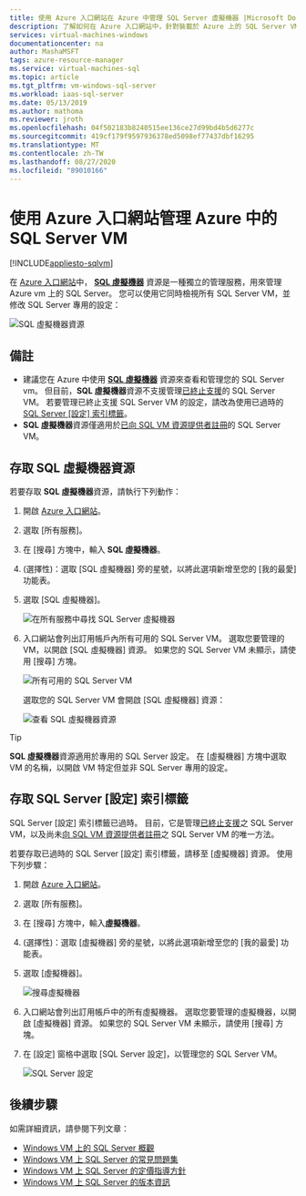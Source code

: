 ```yaml
---
title: 使用 Azure 入口網站在 Azure 中管理 SQL Server 虛擬機器 |Microsoft Docs
description: 了解如何在 Azure 入口網站中，針對裝載於 Azure 上的 SQL Server VM 存取 SQL 虛擬機器資源。
services: virtual-machines-windows
documentationcenter: na
author: MashaMSFT
tags: azure-resource-manager
ms.service: virtual-machines-sql
ms.topic: article
ms.tgt_pltfrm: vm-windows-sql-server
ms.workload: iaas-sql-server
ms.date: 05/13/2019
ms.author: mathoma
ms.reviewer: jroth
ms.openlocfilehash: 04f502183b8240515ee136ce27d99bd4b5d6277c
ms.sourcegitcommit: 419cf179f9597936378ed5098ef77437dbf16295
ms.translationtype: MT
ms.contentlocale: zh-TW
ms.lasthandoff: 08/27/2020
ms.locfileid: "89010166"
---
```

# <a name="manage-sql-server-vms-in-azure-by-using-the-azure-portal"></a>使用 Azure 入口網站管理 Azure 中的 SQL Server VM
[!INCLUDE[appliesto-sqlvm](../../includes/appliesto-sqlvm.md)]

在 [Azure 入口網站](https://portal.azure.com)中， [**SQL 虛擬機器**](https://portal.azure.com/#blade/HubsExtension/BrowseResource/resourceType/Microsoft.SqlVirtualMachine%2FSqlVirtualMachines) 資源是一種獨立的管理服務，用來管理 Azure vm 上的 SQL Server。 您可以使用它同時檢視所有 SQL Server VM，並修改 SQL Server 專用的設定： 

![SQL 虛擬機器資源](./media/manage-sql-vm-portal/sql-vm-manage.png)


## <a name="remarks"></a>備註

- 建議您在 Azure 中使用 [**SQL 虛擬機器**](https://portal.azure.com/#blade/HubsExtension/BrowseResource/resourceType/Microsoft.SqlVirtualMachine%2FSqlVirtualMachines) 資源來查看和管理您的 SQL Server vm。 但目前，**SQL 虛擬機器**資源不支援管理[已終止支援](sql-server-2008-extend-end-of-support.md)的 SQL Server VM。 若要管理已終止支援 SQL Server VM 的設定，請改為使用已過時的 [SQL Server [設定] 索引標籤](#access-the-sql-server-configuration-tab)。 
- **SQL 虛擬機器**資源僅適用於[已向 SQL VM 資源提供者註冊](sql-vm-resource-provider-register.md)的 SQL Server VM。 


## <a name="access-the-sql-virtual-machines-resource"></a>存取 SQL 虛擬機器資源
若要存取 **SQL 虛擬機器**資源，請執行下列動作：

1. 開啟 [Azure 入口網站](https://portal.azure.com)。 
1. 選取 [所有服務]。 
1. 在 [搜尋] 方塊中，輸入 **SQL 虛擬機器**。
1. (選擇性)：選取 [SQL 虛擬機器] 旁的星號，以將此選項新增至您的 [我的最愛] 功能表。 
1. 選取 [SQL 虛擬機器]。 

   ![在所有服務中尋找 SQL Server 虛擬機器](./media/manage-sql-vm-portal/sql-vm-search.png)

1. 入口網站會列出訂用帳戶內所有可用的 SQL Server VM。 選取您要管理的 VM，以開啟 [SQL 虛擬機器] 資源。 如果您的 SQL Server VM 未顯示，請使用 [搜尋] 方塊。 

   ![所有可用的 SQL Server VM](./media/manage-sql-vm-portal/all-sql-vms.png)

   選取您的 SQL Server VM 會開啟 [SQL 虛擬機器] 資源： 


   ![查看 SQL 虛擬機器資源](./media/manage-sql-vm-portal/sql-vm-resource.png)

> [!TIP]
> **SQL 虛擬機器**資源適用於專用的 SQL Server 設定。 在 [虛擬機器] 方塊中選取 VM 的名稱，以開啟 VM 特定但並非 SQL Server 專用的設定。 

## <a name="access-the-sql-server-configuration-tab"></a>存取 SQL Server [設定] 索引標籤
SQL Server [設定] 索引標籤已過時。 目前，它是管理[已終止支援](sql-server-2008-extend-end-of-support.md)之 SQL Server VM，以及尚未[向 SQL VM 資源提供者註冊](sql-vm-resource-provider-register.md)之 SQL Server VM 的唯一方法。

若要存取已過時的 SQL Server [設定] 索引標籤，請移至 [虛擬機器] 資源。 使用下列步驟：

1. 開啟 [Azure 入口網站](https://portal.azure.com)。 
1. 選取 [所有服務]。 
1. 在 [搜尋] 方塊中，輸入**虛擬機器**。
1. (選擇性)：選取 [虛擬機器] 旁的星號，以將此選項新增至您的 [我的最愛] 功能表。 
1. 選取 [虛擬機器]。 

   ![搜尋虛擬機器](./media/manage-sql-vm-portal/vm-search.png)

1. 入口網站會列出訂用帳戶中的所有虛擬機器。 選取您要管理的虛擬機器，以開啟 [虛擬機器] 資源。 如果您的 SQL Server VM 未顯示，請使用 [搜尋] 方塊。 
1. 在 [設定] 窗格中選取 [SQL Server 設定]，以管理您的 SQL Server VM。 

   ![SQL Server 設定](./media/manage-sql-vm-portal/sql-vm-configuration.png)

## <a name="next-steps"></a>後續步驟

如需詳細資訊，請參閱下列文章： 

* [Windows VM 上的 SQL Server 概觀](sql-server-on-azure-vm-iaas-what-is-overview.md)
* [Windows VM 上 SQL Server 的常見問題集](frequently-asked-questions-faq.md)
* [Windows VM 上 SQL Server 的定價指導方針](pricing-guidance.md)
* [Windows VM 上 SQL Server 的版本資訊](doc-changes-updates-release-notes.md)



